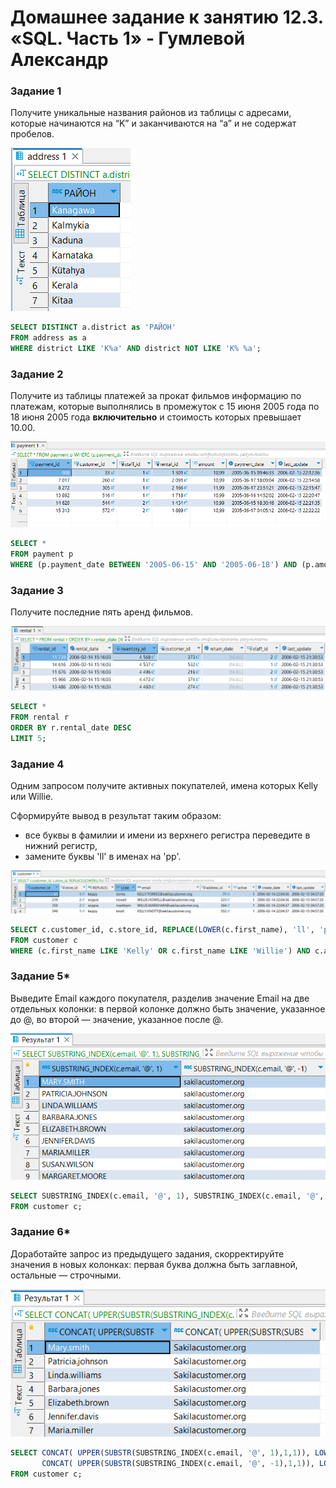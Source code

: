 # Домашнее задание к занятию 12.3. «SQL. Часть 1» - Гумлевой Александр

### Задание 1

Получите уникальные названия районов из таблицы с адресами, которые начинаются на “K” и заканчиваются на “a” и не содержат пробелов.

![Задание 1](./img/img-1.png)  

```sql
SELECT DISTINCT a.district as 'РАЙОН'
FROM address as a
WHERE district LIKE 'K%a' AND district NOT LIKE 'K% %a';
```

### Задание 2

Получите из таблицы платежей за прокат фильмов информацию по платежам, которые выполнялись в промежуток с 15 июня 2005 года по 18 июня 2005 года **включительно** и стоимость которых превышает 10.00.

![Задание 2](./img/img-2.png)  

```sql
SELECT *
FROM payment p
WHERE (p.payment_date BETWEEN '2005-06-15' AND '2005-06-18') AND (p.amount > 10.00);
```

### Задание 3

Получите последние пять аренд фильмов.

![Задание 3](./img/img-3.png)  

```sql
SELECT *
FROM rental r
ORDER BY r.rental_date DESC
LIMIT 5;
```

### Задание 4

Одним запросом получите активных покупателей, имена которых Kelly или Willie. 

Сформируйте вывод в результат таким образом:
- все буквы в фамилии и имени из верхнего регистра переведите в нижний регистр,
- замените буквы 'll' в именах на 'pp'.

![Задание 4](./img/img-4.png)  

```sql
SELECT c.customer_id, c.store_id, REPLACE(LOWER(c.first_name), 'll', 'pp'), LOWER(c.last_name), c.email, c.address_id , c.active , c.create_date , c.last_update 
FROM customer c
WHERE (c.first_name LIKE 'Kelly' OR c.first_name LIKE 'Willie') AND c.active = 1;
```

### Задание 5*

Выведите Email каждого покупателя, разделив значение Email на две отдельных колонки: в первой колонке должно быть значение, указанное до @, во второй — значение, указанное после @.

![Задание 5](./img/img-5.png)  

```sql
SELECT SUBSTRING_INDEX(c.email, '@', 1), SUBSTRING_INDEX(c.email, '@', -1)
FROM customer c;
```

### Задание 6*

Доработайте запрос из предыдущего задания, скорректируйте значения в новых колонках: первая буква должна быть заглавной, остальные — строчными.

![Задание 6](./img/img-6.png)  

```sql
SELECT CONCAT( UPPER(SUBSTR(SUBSTRING_INDEX(c.email, '@', 1),1,1)), LOWER(SUBSTR(SUBSTRING_INDEX(c.email, '@', 1),2))), 
	   CONCAT( UPPER(SUBSTR(SUBSTRING_INDEX(c.email, '@', -1),1,1)), LOWER(SUBSTR(SUBSTRING_INDEX(c.email, '@', -1),2)))
FROM customer c;
```